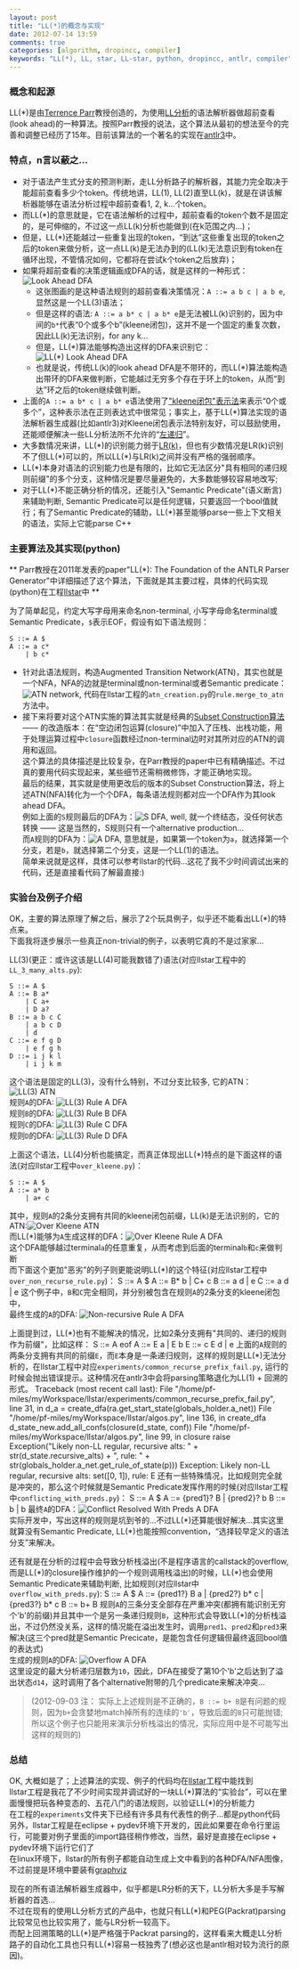 ```yaml
---
layout: post
title: "LL(*)的概念与实现"
date: 2012-07-14 13:59
comments: true
categories: [algorithm, dropincc, compiler]
keywords: "LL(*), LL, star, LL-star, python, dropincc, antlr, compiler"
---
```


### 概念和起源

LL(\*)是由[Terrence Parr](http://www.cs.usfca.edu/~parrt/)教授创造的，为使用[LL分析](http://en.wikipedia.org/wiki/LL_parsing)的语法解析器做超前查看(look ahead)的一种算法。按照Parr教授的说法，这个算法从最初的想法至今的完善和调整已经历了15年。目前该算法的一个著名的实现在[antlr3](http://www.antlr.org/)中。  

### 特点，n言以蔽之...

* 对于语法产生式分支的预测判断，走LL分析路子的解析器，其能力完全取决于能超前查看多少个token。传统地讲，LL(1), LL(2)直至LL(k)，就是在讲该解析器能够在语法分析过程中超前查看1, 2, k...个token。  
* 而LL(\*)的意思就是，它在语法解析的过程中，超前查看的token个数不是固定的，是可伸缩的，不过这一点LL(k)分析也能做到(在k范围之内...)；  
* 但是，LL(\*)还能越过一些重复出现的token，“到达”这些重复出现的token之后的token来做分析，这一点LL(k)是无法办到的(LL(k)无法意识到有token在循环出现，不管情况如何，它都将在尝试k个token之后放弃)；  
* 如果将超前查看的决策逻辑画成DFA的话，就是这样的一种形式：![Look Ahead DFA](/images/ll3.png "Look Ahead DFA")
    * 这张图画的是这种语法规则的超前查看决策情况：`A ::= a b c | a b e`, 显然这是一个LL(3)语法；
    * 但是这样的语法: `A ::= a b* c | a b* e`是无法被LL(k)识别的，因为中间的`b*`代表“0个或多个b”(kleene闭包)，这并不是一个固定的重复次数，因此LL(k)无法识别，for any k...
    * 但是，LL(\*)算法能够构造出这样的DFA来识别它：![LL(\*) Look Ahead DFA](/images/llstar.png "LL(*) Look Ahead DFA")
    * 也就是说，传统LL(k)的look ahead DFA是不带环的，而LL(\*)算法能构造出带环的DFA来做判断，它能越过无穷多个存在于环上的token，从而“到达”环之后的token继续做判断。
* 上面的`A ::= a b* c | a b* e`语法使用了["kleene闭包"表示法](/blog/left-recursion-removal-using-kleene-closure/)来表示“0个或多个”，这种表示法在正则表达式中很常见；事实上，基于LL(\*)算法实现的语法解析器生成器(比如antlr3)对Kleene闭包表示法特别友好，可以鼓励使用，还能顺便解决一些LL分析法所不允许的“[左递归](http://en.wikipedia.org/wiki/Left_recursion)”。
* 大多数情况来讲，LL(\*)的识别能力弱于[LR(k)](http://en.wikipedia.org/wiki/LR_parser)，但也有少数情况是LR(k)识别不了但LL(\*)可以的，所以LL(\*)与LR(k)之间并没有严格的强弱顺序。
* LL(\*)本身对语法的识别能力也是有限的，比如它无法区分"具有相同的递归规则前缀"的多个分支，这种情况是要尽量避免的，大多数能够较容易地改写;
* 对于LL(\*)不能正确分析的情况，还能引入"Semantic Predicate"(语义断言)来辅助判断, Semantic Predicate可以是任何逻辑，只要返回一个bool值就行；有了Semantic Predicate的辅助，LL(\*)甚至能够parse一些上下文相关的语法，实际上它能parse C++     

### 主要算法及其实现(python)

** Parr教授在2011年发表的paper"LL(\*): The Foundation of the ANTLR Parser Generator"中详细描述了这个算法，下面就是其主要过程，具体的代码实现(python)在工程[llstar](https://github.com/pfmiles/llstar)中 **  

<!-- more -->
为了简单起见，约定大写字母用来命名non-terminal, 小写字母命名terminal或Semantic Predicate，`$`表示EOF，假设有如下语法规则：

    S ::= A $  
    A ::= a c*  
        | b c*  

* 针对此语法规则，构造Augmented Transition Network(ATN)，其实也就是一个NFA，NFA的边就是terminal或non-terminal或者Semantic predicate：![ATN network](/images/atn.png), 代码在llstar工程的`atn_creation.py`的`rule.merge_to_atn`方法中。  
* 接下来将要对这个ATN实施的算法其实就是经典的[Subset Construction算法](http://en.wikipedia.org/wiki/Powerset_construction) —— 的改造版本：在“空边闭包运算(closure)”中加入了压栈、出栈功能，用于处理运算过程中`closure`函数经过non-terminal边时对其所对应的ATN的调用和返回。  
这个算法的具体描述是比较复杂，在Parr教授的paper中已有精确描述。不过真的要用代码实现起来，某些细节还需稍微修饰，才能正确地实现。  
最后的结果，其实就是使用更改后的版本的Subset Construction算法，将上述ATN(NFA)转化为一个个DFA，每条语法规则都对应一个DFA作为其look ahead DFA。  
例如上面的`S`规则最后的DFA为：![S DFA](/images/sdfa.png), well, 就一个终结态，没任何状态转换 —— 这是当然的，S规则只有一个alternative production...   
而`A`规则的DFA为：![A DFA](/images/adfa.png), 意思就是，如果第一个token为`a`，就选择第一个分支，若是`b`，就选择第二个分支，这是一个LL(1)的语法。  
简单来说就是这样，具体可以参考llstar的代码...这花了我不少时间调试出来的代码，还是直接看代码了解最直接:)

### 实验台及例子介绍

OK，主要的算法原理了解之后，展示了2个玩具例子，似乎还不能看出LL(\*)的特点来。  
下面我将逐步展示一些真正non-trivial的例子，以表明它真的不是过家家...

LL(3)(更正：或许这该是LL(4)可能我数错了)语法(对应llstar工程中的`LL_3_many_alts.py`): 

    S ::= A $
    A ::= B a*
        | C a+
        | D a?
    B ::= a b c C
        | a b c D
        | d
    C ::= e f g D
        | e f g h
    D ::= i j k l
        | i j k m

这个语法是固定的LL(3)，没有什么特别，不过分支比较多, 它的ATN：![LL(3) ATN](/images/ll3atn.png)  
规则`A`的DFA: ![LL(3) Rule A DFA](/images/llstar/ll3adfa.png)  
规则`B`的DFA: ![LL(3) Rule B DFA](/images/llstar/ll3bdfa.png)  
规则`C`的DFA: ![LL(3) Rule C DFA](/images/llstar/ll3cdfa.png)  
规则`D`的DFA: ![LL(3) Rule D DFA](/images/llstar/ll3ddfa.png)  

上面这个语法，LL(4)分析也能搞定，而真正体现出LL(\*)特点的是下面这样的语法(对应llstar工程中`over_kleene.py`)：

    S ::= A $
    A ::= a* b
        | a+ c

其中，规则`A`的2条分支拥有共同的kleene闭包前缀，LL(k)是无法识别的，它的ATN:![Over Kleene ATN](/images/llstar/overkleeneatn.png)  
而LL(\*)能够为`A`生成这样的DFA：![Over Kleene Rule A DFA](/images/llstar/overkleeneadfa.png)  
这个DFA能够越过terminal`a`的任意重复，从而考虑到后面的terminal`b`和`c`来做判断  
而下面这个更加"恶劣"的列子则更能说明LL(\*)的这个特征(对应llstar工程中`over_non_recurse_rule.py`)：
    S ::= A $
    A ::= B* b
        | C+ c
    B ::= a d
        | e
    C ::= a d
        | e
这个例子中，`B`和`C`完全相同，并分别被包含在规则`A`的2条分支的kleene闭包中，  
最终生成的`A`的DFA: ![Non-recursive Rule A DFA](/images/llstar/nonrecursiveradfa.png)  

上面提到过，LL(\*)也有不能解决的情况，比如2条分支拥有"共同的、递归的规则作为前缀"，比如这样：
    S ::= A eof
    A ::= E a
        | E b
    E ::= c E d
        | e
上面的`A`规则的两条分支拥有共同的前缀`E`，而`E`本身是一条递归规则，这样的规则是LL(\*)无法分析的，在llstar工程中对应`experiments/common_recurse_prefix_fail.py`, 运行的时候会抛出错误提示。这种情况在antlr3中会将parsing策略退化为LL(1) + 回溯的形式。
    Traceback (most recent call last):
      File "/home/pf-miles/myWorkspace/llstar/experiments/common_recurse_prefix_fail.py", line 31, in <module>
        d_a = create_dfa(ra.get_start_state(globals_holder.a_net))
      File "/home/pf-miles/myWorkspace/llstar/algos.py", line 136, in create_dfa
        d_state_new.add_all_confs(closure(d_state, conf))
      File "/home/pf-miles/myWorkspace/llstar/algos.py", line 99, in closure
        raise Exception("Likely non-LL regular, recursive alts: " + str(d_state.recursive_alts) + ", rule: " + str(globals_holder.a_net.get_rule_of_state(p)))
    Exception: Likely non-LL regular, recursive alts: set([0, 1]), rule: E
还有一些特殊情况，比如规则完全就是冲突的，那么这个时候就是Semantic Predicate发挥作用的时候(对应llstar工程中`conflicting_with_preds.py`)：
    S ::= A $
    A ::= {pred1}? B
        | {pred2}? b
    B ::= b
        | b
最终`A`的DFA：![Conflict Resolved With Preds A DFA](/images/llstar/confresolvedwithpredsadfa.png)  
实际开发中，写出这样的规则是坑到爷的...不过LL(\*)还算能很好解决...其实这里就算没有Semantic Predicate, LL(\*)也能按照convention，“选择较早定义的语法分支”来解决。

还有就是在分析的过程中会导致分析栈溢出(不是程序语言的callstack的overflow, 而是LL(\*)的closure操作维护的一个规则调用栈溢出)的时候，LL(\*)也会使用Semantic Predicate来辅助判断, 比如规则(对应llstar中`overflow_with_preds.py`):
    S ::= A $
    A ::= {pred1?} B a
        | {pred2?} b* c
        | {pred3?} b* c
    B ::= b+ B
规则`A`的三条分支全部存在严重冲突(都拥有能识别无穷个'b'的前缀)并且其中一个是另一条递归规则`B`，这种形式会导致LL(\*)的分析栈溢出，不过仍然没关系，这样的情况能在溢出发生时，调用`pred1`、`pred2`和`pred3`来解决(这三个pred就是Semantic Precicate，是能包含任何逻辑但最终返回bool值的表达式)  
生成的规则`A`的DFA: ![Overflow A DFA](/images/llstar/overflowadfa.png)  
这里设定的最大分析递归层数为`10`，因此，DFA在接受了第10个'b'之后达到了溢出状态`d14`，这时调用了各个alternative附带的几个predicate来解决冲突...  
> (2012-09-03 注： 实际上上述规则是不正确的，`B ::= b+ B`是有问题的规则，因为`b+`会贪婪地match掉所有的连续的`'b'`，导致后面的`B`只可能抛错; 所以这个例子也只能用来演示分析栈溢出的情况，实际应用中是不可能写出这样的规则的)

### 总结

OK, 大概如是了；上述算法的实现、例子的代码均在[llstar](https://github.com/pfmiles/llstar)工程中能找到  
llstar工程是我花了不少时间实现并调试好的一块LL(\*)算法的“实验台”，可以在里面慢慢把玩各种变态的、五花八门的语法规则，以验证LL(\*)的分析能力  
在工程的`experiments`文件夹下已经有许多具有代表性的例子...都是python代码  
另外，llstar工程是在eclipse + pydev环境下开发的，因此如果要在命令行里运行，可能要对例子里面的import路径稍作修改，当然，最好是直接在eclipse + pydev环境下运行它们了  
在linux环境下，llstar的所有例子都能自动生成上文中看到的各种DFA/NFA图像，不过前提是环境中要装有[graphviz](http://www.graphviz.org/)  

现在的所有语法解析器生成器中，似乎都是LR分析的天下，LL分析大多是手写解析器的首选...  
不过在现有的使用LL分析方式的产品中，也就只有LL(\*)和PEG(Packrat)parsing比较常见也比较实用了，能与LR分析一较高下。  
而配上回溯策略的LL(\*)是严格强于Packrat parsing的，这样看来大概走LL分析路子的自动化工具也只有LL(\*)容易一枝独秀了(想必这也是antlr相对较为流行的原因)。
